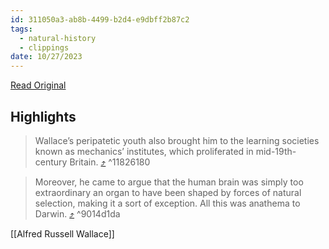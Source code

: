 ```yaml
---
id: 311050a3-ab8b-4499-b2d4-e9dbff2b87c2
tags:
  - natural-history
  - clippings
date: 10/27/2023
---
```

[Read Original](https://archive.ph/KwxZ1)

## Highlights

> Wallace’s peripatetic youth also brought him to the learning societies known as mechanics’ institutes, which proliferated in mid-19th-century Britain. [⤴️](https://omnivore.app/me/radical-by-nature-review-alfred-russel-wallace-s-evolution-wsj-18b6ef977d7#11826180-0eeb-47b8-951c-185b5eeabfb2)  ^11826180

> Moreover, he came to argue that the human brain was simply too extraordinary an organ to have been shaped by forces of natural selection, making it a sort of exception. All this was anathema to Darwin. [⤴️](https://omnivore.app/me/radical-by-nature-review-alfred-russel-wallace-s-evolution-wsj-18b6ef977d7#9014d1da-594c-4c3a-880d-c15895842a7c)  ^9014d1da

[[Alfred Russell Wallace]]